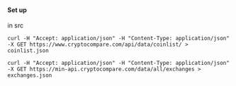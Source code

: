 #### Set up

in src

`curl -H "Accept: application/json" -H "Content-Type: application/json" -X GET https://www.cryptocompare.com/api/data/coinlist/ > coinlist.json`

`curl -H "Accept: application/json" -H "Content-Type: application/json" -X GET https://min-api.cryptocompare.com/data/all/exchanges > exchanges.json`
